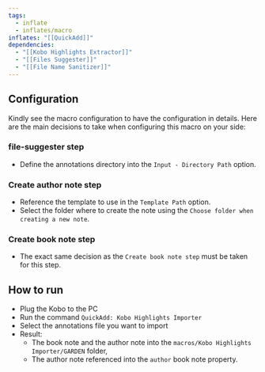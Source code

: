 ```yaml
---
tags:
  - inflate
  - inflates/macro
inflates: "[[QuickAdd]]"
dependencies:
  - "[[Kobo Highlights Extractor]]"
  - "[[Files Suggester]]"
  - "[[File Name Sanitizer]]"
---
```

## Configuration

Kindly see the macro configuration to have the configuration in details.
Here are the main decisions to take when configuring this macro on your side: 
### file-suggester step
- Define the annotations directory into the `Input - Directory Path` option.
### Create author note step
- Reference the template to use in the `Template Path` option.
- Select the folder where to create the note using the `Choose folder when creating a new note`.
### Create book note step
- The exact same decision as the `Create book note step` must be taken for this step.
## How to run

- Plug the Kobo to the PC
- Run the command `QuickAdd: Kobo Highlights Importer`
- Select the annotations file you want to import
- Result:
	- The book note and the author note into the `macros/Kobo Highlights Importer/GARDEN` folder,
	- The author note referenced into the `author` book note property.